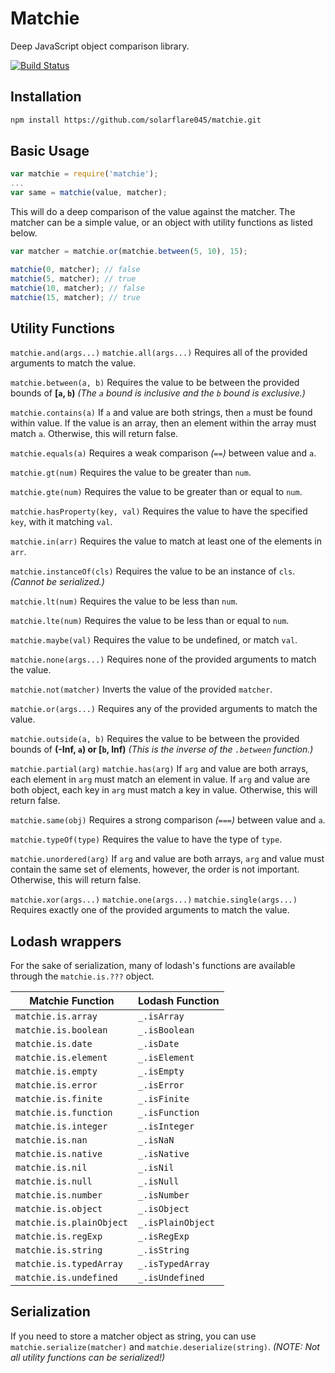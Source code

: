 # Matchie
Deep JavaScript object comparison library.

[![Build Status](https://travis-ci.org/solarflare045/matchie.svg?branch=master)](https://travis-ci.org/solarflare045/matchie)

## Installation
```bash
npm install https://github.com/solarflare045/matchie.git
```

## Basic Usage
```JavaScript
var matchie = require('matchie');
...
var same = matchie(value, matcher);
```
This will do a deep comparison of the value against the matcher. The matcher can be a simple value, or an object with utility functions as listed below.

```JavaScript
var matcher = matchie.or(matchie.between(5, 10), 15);

matchie(0, matcher); // false
matchie(5, matcher); // true
matchie(10, matcher); // false
matchie(15, matcher); // true
```

## Utility Functions

`matchie.and(args...)`
`matchie.all(args...)`
Requires all of the provided arguments to match the value.

`matchie.between(a, b)`
Requires the value to be between the provided bounds of **[`a`, `b`)**
*(The `a` bound is inclusive and the `b` bound is exclusive.)*

`matchie.contains(a)`
If `a` and value are both strings, then `a` must be found within value.
If the value is an array, then an element within the array must match `a`.
Otherwise, this will return false.

`matchie.equals(a)`
Requires a weak comparison *(`==`)* between value and `a`.

`matchie.gt(num)`
Requires the value to be greater than `num`.

`matchie.gte(num)`
Requires the value to be greater than or equal to `num`.

`matchie.hasProperty(key, val)`
Requires the value to have the specified `key`, with it matching `val`.

`matchie.in(arr)`
Requires the value to match at least one of the elements in `arr`.

`matchie.instanceOf(cls)`
Requires the value to be an instance of `cls`. *(Cannot be serialized.)*

`matchie.lt(num)`
Requires the value to be less than `num`.

`matchie.lte(num)`
Requires the value to be less than or equal to `num`.

`matchie.maybe(val)`
Requires the value to be undefined, or match `val`.

`matchie.none(args...)`
Requires none of the provided arguments to match the value.

`matchie.not(matcher)`
Inverts the value of the provided `matcher`.

`matchie.or(args...)`
Requires any of the provided arguments to match the value.

`matchie.outside(a, b)`
Requires the value to be between the provided bounds of **(-Inf, `a`) or [`b`, Inf)**
*(This is the inverse of the `.between` function.)*

`matchie.partial(arg)`
`matchie.has(arg)`
If `arg` and value are both arrays, each element in `arg` must match an element in value.
If `arg` and value are both object, each key in `arg` must match a key in value.
Otherwise, this will return false.

`matchie.same(obj)`
Requires a strong comparison *(`===`)* between value and `a`.

`matchie.typeOf(type)`
Requires the value to have the type of `type`.

`matchie.unordered(arg)`
If `arg` and value are both arrays, `arg` and value must contain the same set of elements, however, the order is not important.
Otherwise, this will return false.

`matchie.xor(args...)`
`matchie.one(args...)`
`matchie.single(args...)`
Requires exactly one of the provided arguments to match the value.

## Lodash wrappers
For the sake of serialization, many of lodash's functions are available through the `matchie.is.???` object.

| Matchie Function        | Lodash Function   |
| ----------------------- | ----------------- |
| `matchie.is.array`      | `_.isArray`       |
| `matchie.is.boolean`    | `_.isBoolean`     |
| `matchie.is.date`       | `_.isDate`        |
| `matchie.is.element`    | `_.isElement`     |
| `matchie.is.empty`      | `_.isEmpty`       |
| `matchie.is.error`      | `_.isError`       |
| `matchie.is.finite`     | `_.isFinite`      |
| `matchie.is.function`   | `_.isFunction`    |
| `matchie.is.integer`    | `_.isInteger`     |
| `matchie.is.nan`        | `_.isNaN`         |
| `matchie.is.native`     | `_.isNative`      |
| `matchie.is.nil`        | `_.isNil`         |
| `matchie.is.null`       | `_.isNull`        |
| `matchie.is.number`     | `_.isNumber`      |
| `matchie.is.object`     | `_.isObject`      |
| `matchie.is.plainObject`| `_.isPlainObject` |
| `matchie.is.regExp`     | `_.isRegExp`      |
| `matchie.is.string`     | `_.isString`      |
| `matchie.is.typedArray` | `_.isTypedArray`  |
| `matchie.is.undefined`  | `_.isUndefined`   |

## Serialization
If you need to store a matcher object as string, you can use `matchie.serialize(matcher)` and `matchie.deserialize(string)`.
*(NOTE: Not all utility functions can be serialized!)*

